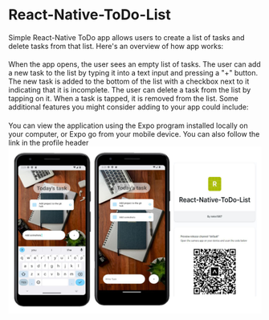 # React-Native-ToDo-List

####
Simple React-Native ToDo app allows users to create a list of tasks and delete tasks from that list. Here's an overview of how app works:
####
When the app opens, the user sees an empty list of tasks.
The user can add a new task to the list by typing it into a text input and pressing a "+" button.
The new task is added to the bottom of the list with a checkbox next to it indicating that it is incomplete.
The user can delete a task from the list by tapping on it.
When a task is tapped, it is removed from the list.
Some additional features you might consider adding to your app could include:
####
You can view the application using the Expo program installed locally on your computer, or Expo go from your mobile device.
You can also follow the link in the profile header
![preview](https://github.com/Inna-Mykytiuk/React-Native-ToDo-List/blob/main/assets/ToDo.jpg)
